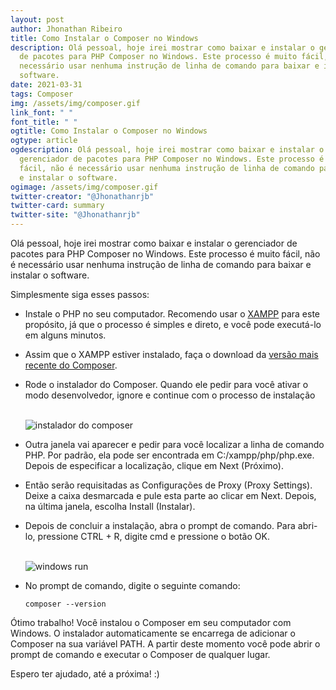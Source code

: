 ```yaml
---
layout: post
author: Jhonathan Ribeiro
title: Como Instalar o Composer no Windows
description: Olá pessoal, hoje irei mostrar como baixar e instalar o gerenciador
  de pacotes para PHP Composer no Windows. Este processo é muito fácil, não é
  necessário usar nenhuma instrução de linha de comando para baixar e instalar o
  software.
date: 2021-03-31
tags: Composer
img: /assets/img/composer.gif
link_font: " "
font_title: " "
ogtitle: Como Instalar o Composer no Windows
ogtype: article
ogdescription: Olá pessoal, hoje irei mostrar como baixar e instalar o
  gerenciador de pacotes para PHP Composer no Windows. Este processo é muito
  fácil, não é necessário usar nenhuma instrução de linha de comando para baixar
  e instalar o software.
ogimage: /assets/img/composer.gif
twitter-creator: "@Jhonathanrjb"
twitter-card: summary
twitter-site: "@Jhonathanrjb"
---
```

Olá pessoal, hoje irei mostrar como baixar e instalar o gerenciador de pacotes para PHP Composer no Windows. Este processo é muito fácil, não é necessário usar nenhuma instrução de linha de comando para baixar e instalar o software.

Simplesmente siga esses passos:

* Instale o PHP no seu computador. Recomendo usar o [XAMPP](https://www.apachefriends.org/) para este propósito, já que o processo é simples e direto, e você pode executá-lo em alguns minutos.
* Assim que o XAMPP estiver instalado, faça o download da [versão mais recente do Composer](https://getcomposer.org/Composer-Setup.exe).
* Rode o instalador do Composer. Quando ele pedir para você ativar o modo desenvolvedor, ignore e continue com o processo de instalação

  \
  ![instalador do composer](https://lh4.googleusercontent.com/dDOD78-FmogIxzW3Yis03vFEkD99n94ukb6LHR-3Avh9Y-bNrhXAWbTIwVnvHPUo0O9YHkIEA8Sb7w28e7uBHue9CLo9IS8Z7iNCRrJj7db2XYOHO-9xEcJbmTVnKCePRdza96Zj)


* Outra janela vai aparecer e pedir para você localizar a linha de comando PHP. Por padrão, ela pode ser encontrada em C:/xampp/php/php.exe. Depois de especificar a localização, clique em Next (Próximo).
* Então serão requisitadas as Configurações de Proxy (Proxy Settings). Deixe a caixa desmarcada e pule esta parte ao clicar em Next. Depois, na última janela, escolha Install (Instalar).
* Depois de concluir a instalação, abra o prompt de comando. Para abri-lo, pressione CTRL + R, digite cmd e pressione o botão OK.

  \
  ![windows run](https://lh3.googleusercontent.com/YeVB5bESJ7N_kNbObv0HOL3-QLnaHFr4jZA4EoCwfnJr6k3sgWOzT5tSxD5T_cmBZJ865h-_zSMhrmNIqRogq4r7bWoyq5hSqjXvQs5-55rV9bQqiWvGCefVkE_CCHeUHKjpgBK_)


* No prompt de comando, digite o seguinte comando:

  `composer --version`

Ótimo trabalho! Você instalou o Composer em seu computador com Windows. O instalador automaticamente se encarrega de adicionar o Composer na sua variável PATH. A partir deste momento você pode abrir o prompt de comando e executar o Composer de qualquer lugar.

Espero ter ajudado, até a próxima! :)